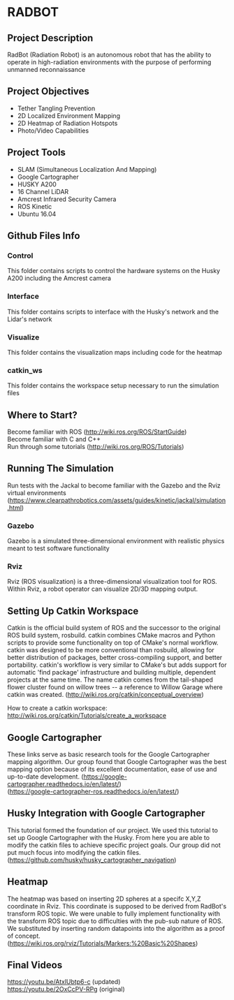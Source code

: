 # RADBOT

## Project Description
RadBot (Radiation Robot) is an autonomous robot that has the ability to operate in high-radiation environments with the purpose of performing unmanned reconnaissance

## Project Objectives
- Tether Tangling Prevention  
- 2D Localized Environment Mapping
- 2D Heatmap of Radiation Hotspots  
- Photo/Video Capabilities

## Project Tools
- SLAM (Simultaneous Localization And Mapping)
- Google Cartographer
- HUSKY A200
- 16 Channel LiDAR
- Amcrest Infrared Security Camera
- ROS Kinetic
- Ubuntu 16.04

## Github Files Info
### Control
This folder contains scripts to control the hardware systems on the Husky A200 including the Amcrest camera
### Interface
This folder contains scripts to interface with the Husky's network and the Lidar's network
### Visualize
This folder contains the visualization maps including code for the heatmap
### catkin_ws
This folder contains the workspace setup necessary to run the simulation files

## Where to Start?
Become familiar with ROS (http://wiki.ros.org/ROS/StartGuide)  
Become familiar with C and C++  
Run through some tutorials (http://wiki.ros.org/ROS/Tutorials)  

## Running The Simulation
Run tests with the Jackal to become familiar with the Gazebo and the Rviz virtual environments (https://www.clearpathrobotics.com/assets/guides/kinetic/jackal/simulation.html)

### Gazebo
Gazebo is a simulated three-dimensional environment with realistic physics meant to test software functionality

### Rviz
Rviz (ROS visualization) is a three-dimensional visualization tool for ROS. Within Rviz, a robot operator can visualize 2D/3D mapping output. 

## Setting Up Catkin Workspace
Catkin is the official build system of ROS and the successor to the original ROS build system, rosbuild. catkin combines CMake macros and Python scripts to provide some functionality on top of CMake's normal workflow. catkin was designed to be more conventional than rosbuild, allowing for better distribution of packages, better cross-compiling support, and better portability. catkin's workflow is very similar to CMake's but adds support for automatic 'find package' infrastructure and building multiple, dependent projects at the same time. The name catkin comes from the tail-shaped flower cluster found on willow trees -- a reference to Willow Garage where catkin was created. (http://wiki.ros.org/catkin/conceptual_overview)  

How to create a catkin workspace: http://wiki.ros.org/catkin/Tutorials/create_a_workspace

## Google Cartographer
These links serve as basic research tools for the Google Cartographer mapping algorithm. Our group found that Google Cartographer was the best mapping option because of its excellent documentation, ease of use and up-to-date development.
(https://google-cartographer.readthedocs.io/en/latest/)  
(https://google-cartographer-ros.readthedocs.io/en/latest/)  

## Husky Integration with Google Cartographer
This tutorial formed the foundation of our project. We used this tutorial to set up Google Cartographer with the Husky. From here you are able to modify the catkin files to achieve specific project goals. Our group did not put much focus into modifying the catkin files.
(https://github.com/husky/husky_cartographer_navigation)  

## Heatmap
The heatmap was based on inserting 2D spheres at a specifc X,Y,Z coordinate in Rviz. This coordinate is supposed to be derived from RadBot's transform ROS topic. We were unable to fully implement functionality with the transform ROS topic due to difficulties with the pub-sub nature of ROS. We substituted by inserting random datapoints into the algorithm as a proof of concept. (https://wiki.ros.org/rviz/Tutorials/Markers:%20Basic%20Shapes)  

## Final Videos
https://youtu.be/AtxlUbtp6-c (updated)  
https://youtu.be/2OxCcPV-RPg (original)  
